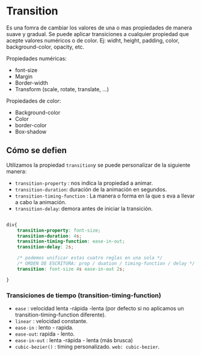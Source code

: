 # Transition

Es una fomra de cambiar los valores de una o mas propiedades de manera suave y gradual. Se puede aplicar transiciones a cualquier propiedad que acepte valores numéricos o de color.
Ej: widht, height, padding, color, background-color, opacity, etc.

Propiedades numéricas:
- font-size
- Margin
- Border-width
- Transform (scale, rotate, translate, ...)

Propiedades de color:
- Background-color
- Color
- border-color
- Box-shadow

## Cómo se defien

Utilizamos la propiedad `transition`y se puede personalizar de la siguiente manera:

- `transition-property` : nos indica la propiedad a animar.
- `transition-duration`: duración de la animación en segundos.
- `transition-timing-function` : La manera o forma en la que s eva a llevar a cabo la animación.
- `transition-delay`: demora antes de iniciar la transición.


```css

div{
    transition-property: font-size;
    transition-duration: 4s;
    transition-timing-function: ease-in-out;
    transition-delay: 2s;

    /* podemos unificar estas cuatro reglas en una sola */
    /* ORDEN DE ESCRITURA: prop / duation / timing-function / delay */
    transition: font-size 4s ease-in-out 2s;

}

```

### Transiciones de tiempo (transition-timing-function)
- `ease` : velocidad lenta -rápida -lenta (por defecto si no aplicamos un transition-timing-function diferente).
- `linear` : velocidad constante.
- `ease-in` : lento - rapida.
- `ease-out`: rapida - lento.
- `ease-in-out` : lenta -rápida - lenta (más brusca)
- `cubic-bezier()` : timing personalizado. `web: cubic-bezier`.

